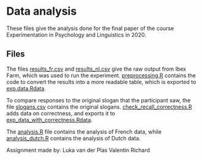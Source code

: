 # Data analysis

These files give the analysis done for the final paper of the course Experimentation in Psychology and Linguistics in 2020.

## Files

The files [results_fr.csv](results_fr.csv) and [results_nl.csv](results_nl.csv) give the raw output from Ibex Farm, which was used to run the experiment. [preprocessing.R](preprocessing.R) contains the code to convert the results into a more readable table, which is exported to [exp.data.Rdata](exp.data.Rdata).

To compare responses to the original slogan that the participant saw, the file [slogans.csv](slogans.csv) contains the original slogans. [check_recall_correctness.R](check_recall_correctness.R) adds data on correctness, and exports it to [exp_data_with_correctness.Rdata](exp_data_with_correctness.Rdata).

The [analysis.R](analysis.R) file contains the analysis of French data, while [analysis_dutch.R](analysis_dutch.R) contains the analysis of Dutch data.

Assignment made by:
Luka van der Plas
Valentin Richard
